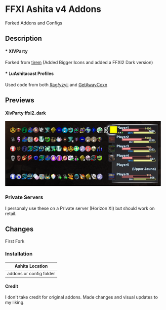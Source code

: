 # FFXI Ashita v4 Addons

Forked Addons and Configs

## Description

#### * XIVParty  
Forked from [tirem](https://github.com/tirem/XivParty) (Added Bigger Icons and added a FFXI2 Dark version)
#### * LuAshitacast Profiles
Used code from both [Rag/yzyii](https://github.com/yzyii/luashitacast) and [GetAwayCoxn](https://github.com/GetAwayCoxn/Luashitacast-Profiles/tree/main)

## Previews
#### XivParty ffxi2_dark
![ffxi2_dark Preview](https://raw.githubusercontent.com/Mr-Sithel/FFXI-Ashita-v4-Addons/812e94fbb0ca132ae570a0eba868974224346132/Previews/XivParty/ffxi2_dark.png)

### Private Servers
I personaly use these on a Private server (Horizon XI) but should work on retail.

## Changes
First Fork

### Installation
| Ashita Location|
| :---: | 
| addons or config folder| 


#### Credit
I don't take credit for original addons. 
Made changes and visual updates to my liking.
